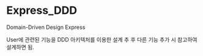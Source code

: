 # Express_DDD
Domain-Driven Design Express

User에 관련된 기능을 DDD 아키텍처를 이용한 설계
추 후 다른 기능 추가 시 참고하여 설계하면 됨.
